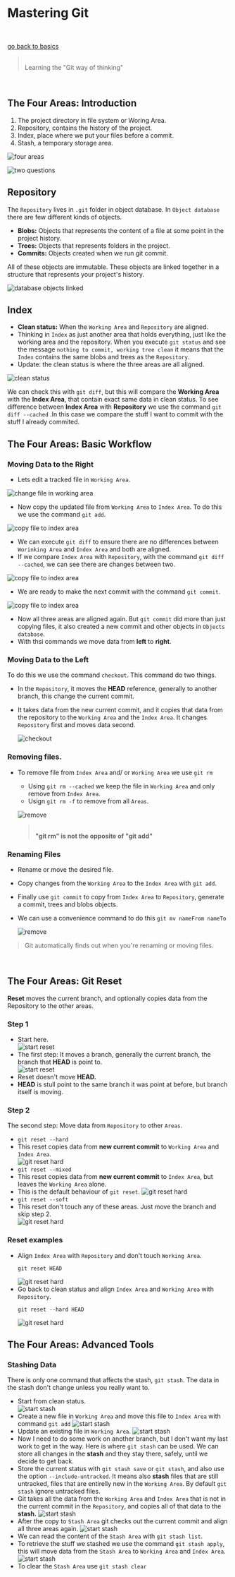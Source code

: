 # Mastering Git
<br />

[go back to basics](../README.md)

> <br /> Learning the "Git way of thinking"  
<br/>

## The Four Areas: Introduction
1. The project directory in file system or Woring Area.
2. Repository, contains the history of the project.
3. Index, place where we put your files before a commit.
4. Stash, a temporary storage area.  <br />

![four areas](../assets/mast-001.png)  <br />

![two questions](../assets/mast-002.png) <br />

## Repository
The `Repository` lives in `.git` folder in object database. In `Object database` there are few different kinds of objects.
- **Blobs:** Objects that represents the content of a file at some point in the project history.
- **Trees:** Objects that represents folders in the project.
- **Commits:** Objects created when we run git commit. <br />

All of these objects are immutable. These objects are linked together in a structure that represents your project's history.  <br />

![database objects linked](../assets/mast-003.png)   <br/>

## Index
- **Clean status:** When the `Working Area` and `Repository` are aligned.
- Thinking in `Index` as just another area that holds everything, just like the working area and the repository. When you execute `git status` and see the message `nothing to commit, working tree clean` it means that the `Index` contains the same blobs and trees as the `Repository`.
- Update: the clean status is where the three areas are all aligned.  <br />

![clean status](../assets/mast-004.png)  <br />

We can check this with `git diff`, but this will compare the **Working Area** with the **Index Area**, that contain exact same data in clean status. To see difference between **Index Area** with **Repository** we use the command `git diff --cached` .In this case we compare the stuff I want to commit with the stuff I already commited.  <br />

## The Four Areas: Basic Workflow  

### Moving Data to the Right
- Lets edit a tracked file in `Working Area`.  <br />

![change file in working area](../assets/mast-005.png)  <br />

- Now copy the updated file from `Working Area` to `Index Area`. To do this we use the command `git add`.  <br />


![copy file to index area](../assets/mast-006.png)  <br />

- We can execute `git diff` to ensure there are no differences between `Worinking Area` and `Index Area` and both are aligned.
- If we compare `Index Area` with `Repository`, with the command `git diff --cached`, we can see there are changes between two.  <br />

![copy file to index area](../assets/mast-007.png)  <br />

- We are ready to make the next commit with the command `git commit`.  <br />

![copy file to index area](../assets/mast-008.png)  <br />

- Now all three areas are aligned again. But `git commit` did more than just copying files, it also created a new commit and other objects in `Objects database`.
- With thsi commands we move data from **left** to **right**.  <br />


### Moving Data to the Left  

To do this we use the command `checkout`. This command do two things.
- In the `Repository`, it moves the **HEAD** reference, generally to another branch, this change the current commit.
- It takes data from the new current commit, and it copies that data from the repository to the `Working Area` and the `Index Area`. It changes `Repository` first and moves data second.  <br />

  ![checkout](../assets/mast-009.png)

### Removing files.

- To remove file from `Index Area` and/ or `Working Area` we use `git rm`
  - Using `git rm --cached` we keep the file in `Working Area` and only remove from `Index Area`.
  - Usign `git rm -f` to remove from all `Areas`.  <br />

  ![remove](../assets/mast-010.png)


  > <br />**"git rm" is not the opposite of "git add"** <br />

### Renaming Files
- Rename or move the desired file.
- Copy changes from the `Working Area` to the `Index Area` with `git add`.
- Finally use `git commit` to copy from `Index Area` to `Repository`, generate a commit, trees and blobs objects.  <br/>
- We can use a convenience command to do this `git mv nameFrom nameTo`  <br />

  ![remove](../assets/mast-011.png)

> Git automatically finds out when you're renaming or moving files.  

<br />

## 	The Four Areas: Git Reset

**Reset** moves the current branch, and optionally copies data from the Repository to the other areas.  <br />

### Step 1
- Start here.  <br />
  ![start reset](../assets/mast-012.png)  <br />
- The first step: It moves a branch, generally the current branch, the branch that **HEAD** is point to.  <br />
  ![start reset](../assets/mast-013.png)  <br />
- Reset doesn't move **HEAD.**
- **HEAD** is stull point to the same branch it was point at before, but branch itself is moving.

### Step 2
The second step: Move data from `Repository` to other `Areas`.  <br />
- `git reset --hard`  
- This reset copies data from **new current commit** to `Working Area` and `Index Area`.  <br />
  ![git reset hard](../assets/mast-014.png)  <br />
- `git reset --mixed`  
- This reset copies data from **new current commit** to `Index Area`, but leaves the `Working Area` alone.  <br /> 
- This is the default behaviour of `git reset`.
  ![git reset hard](../assets/mast-015.png)  <br />
- `git reset --soft`  
- This reset don't touch any of these areas. Just move the branch and skip step 2.  <br /> 
  ![git reset hard](../assets/mast-016.png)  <br />

### Reset examples
- Align `Index Area` with `Repository` and don't touch `Working Area`.
  ```shel
  git reset HEAD
  ```
  ![git reset hard](../assets/mast-017.png)  <br />
- Go back to clean status and align `Index Area` and `Working Area` with `Repository`.
  ```shel
  git reset --hard HEAD
  ```
  ![git reset hard](../assets/mast-018.png)  <br />

## 	The Four Areas: Advanced Tools

### Stashing Data
There is only one command that affects the stash, `git stash`. The data in the stash don't change unless you really want to.
- Start from clean status.  <br />
  ![start stash](../assets/mast-019.png)  <br />
- Create a new file in `Working Area` and move this file to `Index Area` with command `git add`
  ![start stash](../assets/mast-020.png)  <br />
- Update an existing file in `Working Area`.
  ![start stash](../assets/mast-021.png)  <br />
- Now I need to do some work on another branch, but I don't want my last work to get in the way. Here is where `git stash` can be used. We can store all changes in the **stash** and they stay there, safely, until we decide to get back.
- Store the current status with `git stash save` or `git stash`, and also use the option `--include-untracked`. It means also **stash** files that are still untracked, files that are entirelly new in the `Working Area`. By default `git stash` ignore untracked files.
- Git takes all the data from the `Working Area` and `Index Area` that is not in the current commit in the `Repository`, and copies all of that data to the **stash.**
  ![start stash](../assets/mast-022.png)  <br />
- After the copy to `Stash Area` git checks out the current commit and align all three areas again.
  ![start stash](../assets/mast-023.png)  <br />
- We can read the content of the `Stash Area` with `git stash list`.
- To retrieve the stuff we stashed we use the command `git stash apply`, this will move data from the `Stash Area` to `Working Area` and `Index Area`.
  ![start stash](../assets/mast-024.png)  <br />
- To clear the `Stash Area` use `git stash clear`